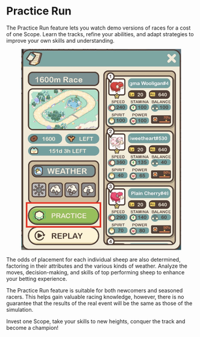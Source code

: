# Practice Run

The Practice Run feature lets you watch demo versions of races for a cost of one Scope. Learn the tracks, refine your abilities, and adapt strategies to improve your own skills and understanding.

<figure><img src="../../../.gitbook/assets/Image_2023-05-03_at_10.31.JPG" alt=""><figcaption></figcaption></figure>



The odds of placement for each individual sheep are also determined, factoring in their attributes and the various kinds of weather. Analyze the moves, decision-making, and skills of top performing sheep to enhance your betting experience.



The Practice Run feature is suitable for both newcomers and seasoned racers. This helps gain valuable racing knowledge, however, there is no guarantee that the results of the real event will be the same as those of the simulation.



Invest one Scope, take your skills to new heights, conquer the track and become a champion!

